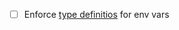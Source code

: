 - [ ] Enforce [type definitios](https://javascript.plainenglish.io/how-to-get-typescript-type-completion-by-defining-process-env-types-6a5869174f57) for env vars
